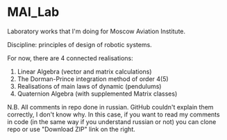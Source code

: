 # MAI_Lab
Laboratory works that I'm doing for Moscow Aviation Institute. 

Discipline: principles of design of robotic systems.

For now, there are 4 connected realisations:

1. Linear Algebra (vector and matrix calculations)
2. The Dorman-Prince integration method of order 4(5)
3. Realisations of main laws of dynamic (pendulums)
4. Quaternion Algebra (with supplemented Matrix classes)

N.B. 
All comments in repo done in russian. GitHub couldn't explain them correctly, I don't know why. In this case, if you want to read my comments in code (in the same way if you understand russian or not) you can clone repo or use "Download ZIP" link on the right.
